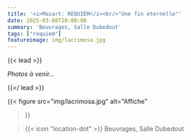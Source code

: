 ```yaml
---
title: '<i>Mozart: REQUIEM</i><br/>"Une fin éternelle"'
date: 2025-03-08T20:00:00
summary: 'Beuvrages, Salle Dubedout'
tags: ["requiem"]
featureimage: img/lacrimosa.jpg
---
```


{{< lead >}}

*Photos à venir...*

{{</ lead >}}

{{< figure
    src="img/lacrimosa.jpg"
    alt="Affiche"
>}}

> {{< icon "location-dot" >}} Beuvrages, Salle Dubedout

